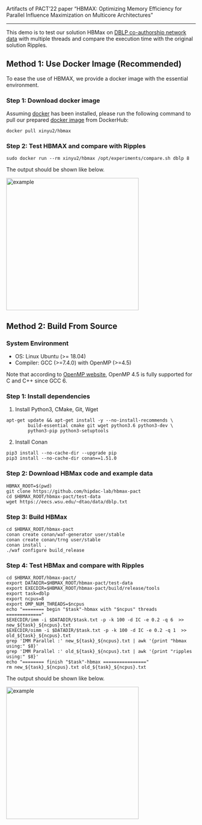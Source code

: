 Artifacts of PACT’22 paper “HBMAX: Optimizing Memory Efficiency for Parallel Influence
Maximization on Multicore Architectures”
*******

This demo is to test our solution HBMax on [DBLP co-authorship network data](https://snap.stanford.edu/data/com-DBLP.html) with multiple threads and compare the execution time with the original solution Ripples. 

## Method 1: Use Docker Image (Recommended)

To ease the use of HBMAX, we provide a docker image with the essential environment.

### Step 1: Download docker image

Assuming [docker](https://docs.docker.com/get-docker/) has been installed, please run the following command to pull our prepared [docker image](https://hub.docker.com/r/xinyu2/hbmax) from DockerHub:
```
docker pull xinyu2/hbmax
```

### Step 2: Test HBMAX and compare with Ripples

```
sudo docker run --rm xinyu2/hbmax /opt/experiments/compare.sh dblp 8
```
The output should be shown like below. 

<img width="352" alt="example" src="https://user-images.githubusercontent.com/5705572/182407194-92d2c1c9-77c5-4bd3-8451-e954216a629a.png">

## Method 2: Build From Source
### System Environment
- OS: Linux Ubuntu (>= 18.04)
- Compiler: GCC (>=7.4.0) with OpenMP (>=4.5)

Note that according to [OpenMP website](https://www.openmp.org/resources/openmp-compilers-tools/), OpenMP 4.5 is fully supported for C and C++ since GCC 6. 

### Step 1: Install dependencies
1. Install Python3, CMake, Git, Wget
```
apt-get update && apt-get install -y --no-install-recommends \
        build-essential cmake git wget python3.6 python3-dev \
        python3-pip python3-setuptools
```

2. Install Conan
```
pip3 install --no-cache-dir --upgrade pip
pip3 install --no-cache-dir conan==1.51.0
```

### Step 2: Download HBMax code and example data
```
HBMAX_ROOT=$(pwd)
git clone https://github.com/hipdac-lab/hbmax-pact
cd $HBMAX_ROOT/hbmax-pact/test-data
wget https://eecs.wsu.edu/~dtao/data/dblp.txt
```

### Step 3: Build HBMax
```
cd $HBMAX_ROOT/hbmax-pact   
conan create conan/waf-generator user/stable
conan create conan/trng user/stable
conan install .
./waf configure build_release
```

### Step 4: Test HBMax and compare with Ripples
```
cd $HBMAX_ROOT/hbmax-pact/
export DATADIR=$HBMAX_ROOT/hbmax-pact/test-data
export EXECDIR=$HBMAX_ROOT/hbmax-pact/build/release/tools
export task=dblp
export ncpus=8
export OMP_NUM_THREADS=$ncpus
echo "======== begin "$task"-hbmax with "$ncpus" threads ============="
$EXECDIR/imm -i $DATADIR/$task.txt -p -k 100 -d IC -e 0.2 -q 6  >> new_${task}_${ncpus}.txt
$EXECDIR/oimm -i $DATADIR/$task.txt -p -k 100 -d IC -e 0.2 -q 1  >> old_${task}_${ncpus}.txt
grep 'IMM Parallel :' new_${task}_${ncpus}.txt | awk '{print "hbmax   using:" $8}'
grep 'IMM Parallel :' old_${task}_${ncpus}.txt | awk '{print "ripples using:" $8}'
echo "======== finish "$task"-hbmax ================"
rm new_${task}_${ncpus}.txt old_${task}_${ncpus}.txt
```

The output should be shown like below.

<img width="352" alt="example" src="https://user-images.githubusercontent.com/5705572/182407194-92d2c1c9-77c5-4bd3-8451-e954216a629a.png">
